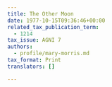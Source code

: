 ```yaml
---
title: The Other Moon
date: 1977-10-15T09:36:46+00:00
related_tax_publication_term:
  - 1214
tax_issue: AGNI 7
authors:
  - profile/mary-morris.md
tax_format: Print
translators: []

---
```

